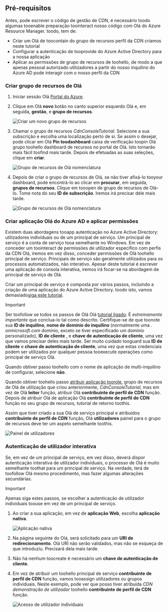 ## <a name="prerequisites"></a>Pré-requisitos
Antes, pode escrever o código de gestão de CDN, é necessário toodo algumas tooenable preparação toointeract nosso código com Olá do Azure Resource Manager.  toodo, tem de:

* Criar um Olá de toocontain do grupo de recursos perfil da CDN criamos neste tutorial
* Configurar a autenticação de tooprovide do Azure Active Directory para a nossa aplicação
* Aplicar as permissões de grupo de recursos de toohello, de modo a que apenas pessoal autorizado utilizadores a partir do nosso inquilino do Azure AD pode interagir com o nosso perfil da CDN

### <a name="creating-hello-resource-group"></a>Criar grupo de recursos de Olá
1. Iniciar sessão Olá [Portal do Azure](https://portal.azure.com).
2. Clique em Olá **novo** botão no canto superior esquerdo Olá e, em seguida, **gestão**, e **grupo de recursos**.

    ![Criar um novo grupo de recursos](./media/cdn-app-dev-prep/cdn-new-rg-1-include.png)
3. Chamar o grupo de recursos *CdnConsoleTutorial*.  Selecione a sua subscrição e escolha uma localização perto de si.  Se assim o desejar, pode clicar em Olá **Pin toodashboard** caixa de verificação toopin Olá grupo toohello dashboard de recursos no portal de Olá.  Isto tornarão mais fácil toofind mais tarde.  Depois de efetuadas as suas seleções, clique em **criar**.

    ![Grupo de recursos de Olá nomenclatura](./media/cdn-app-dev-prep/cdn-new-rg-2-include.png)
4. Depois de criar o grupo de recursos de Olá, se não tiver afixá-lo tooyour dashboard, pode encontrá-lo ao clicar em **procurar**, em seguida, **grupos de recursos**.  Clique em tooopen de grupo de recursos de Olá-lo.  Tome nota do seu **ID de subscrição**.  Iremos irá precisar dele mais tarde.

    ![Grupo de recursos de Olá nomenclatura](./media/cdn-app-dev-prep/cdn-subscription-id-include.png)

### <a name="creating-hello-azure-ad-application-and-applying-permissions"></a>Criar aplicação Olá do Azure AD e aplicar permissões
Existem duas abordagens tooapp autenticação no Azure Active Directory: utilizadores individuais ou de um principal de serviço. Um principal de serviço é a conta de serviço tooa semelhante no Windows.  Em vez de conceder um toointeract de permissões de utilizador específico com perfis da CDN Olá, iremos em vez disso, conceder permissões de Olá toohello principal de serviço.  Principais de serviço são geralmente utilizados para os processos automatizados, não interativo.  Apesar deste tutorial é escrever uma aplicação de consola interativa, iremos irá focar-se na abordagem de principal de serviço de Olá.

Criar um principal de serviço é composta por vários passos, incluindo a criação de uma aplicação do Azure Active Directory.  toodo isto, vamos demasiado[siga este tutorial](../articles/resource-group-create-service-principal-portal.md).

> [!IMPORTANT]
> Ser toofollow se todos os passos de Olá Olá [tutorial ligado](../articles/resource-group-create-service-principal-portal.md).  É *extremamente importante* que conclua-lo tal como descrito.  Certifique-se de que toonote sua **ID de inquilino**, **nome de domínio do inquilino** (normalmente uma *. onmicrosoft.com* domínio, exceto se tiver especificado um domínio personalizado), **ID de cliente** , e **chave de autenticação de cliente**, uma vez que vamos precisar deles mais tarde.  Ser muito cuidado tooguard sua **ID de cliente** e **chave de autenticação de cliente**, uma vez que estas credenciais podem ser utilizados por qualquer pessoa tooexecute operações como principal de serviço Olá.
>
> Quando obtiver passo toohello com o nome de aplicação de multi-inquilino de configurar, selecione **não**.
>
> Quando obtiver toohello passo [atribuir aplicação toorole](../articles/azure-resource-manager/resource-group-create-service-principal-portal.md#assign-application-to-role), grupo de recursos de Olá de utilização que criou anteriormente, *CdnConsoleTutorial*, mas em vez de Olá **leitor** função, atribuir Olá **contribuinte de perfil de CDN** função.  Depois de atribuir Olá de aplicação Olá **contribuinte de perfil de CDN** função no seu grupo de recursos, tutorial de retorno toothis. 
>
>

Assim que tiver criado a sua Olá de serviço principal e atribuídos **contribuinte de perfil de CDN** função, Olá **utilizadores** painel para o grupo de recursos deve ter um aspeto semelhante toothis.

![Painel de utilizadores](./media/cdn-app-dev-prep/cdn-service-principal-include.png)

### <a name="interactive-user-authentication"></a>Autenticação de utilizador interativa
Se, em vez de um principal de serviço, em vez disso, deverá dispor autenticação interativa de utilizador individuais, o processo de Olá é muito semelhante toothat para um principal de serviço.  Na verdade, terá de toofollow Olá mesmo procedimento, mas fazer algumas alterações secundárias.

> [!IMPORTANT]
> Apenas siga estes passos, se escolher a autenticação de utilizador individuais toouse em vez de um principal de serviço.
>
>

1. Ao criar a sua aplicação, em vez de **aplicação Web**, escolha **aplicação nativa**.

    ![Aplicação nativa](./media/cdn-app-dev-prep/cdn-native-application-include.png)
2. Na página seguinte do Olá, será solicitado para um **URI de redirecionamento**.  Olá URI não serão validados, mas não se esqueça de que introduziu.  Precisará dela mais tarde.
3. Não há nenhum toocreate é necessário um **chave de autenticação de cliente**.
4. Em vez de atribuir um toohello principal de serviço **contribuinte de perfil de CDN** função, vamos tooassign utilizadores ou grupos individuais.  Neste exemplo, pode ver que posso tiver atribuída *CDN demonstração de utilizador* toohello **contribuinte de perfil de CDN** função.  

    ![Acesso de utilizador individuais](./media/cdn-app-dev-prep/cdn-aad-user-include.png)
